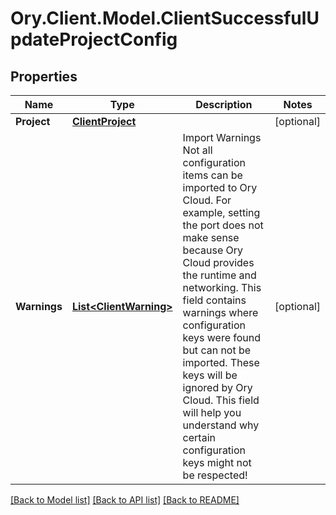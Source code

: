 # Ory.Client.Model.ClientSuccessfulUpdateProjectConfig

## Properties

Name | Type | Description | Notes
------------ | ------------- | ------------- | -------------
**Project** | [**ClientProject**](ClientProject.md) |  | [optional] 
**Warnings** | [**List&lt;ClientWarning&gt;**](ClientWarning.md) | Import Warnings  Not all configuration items can be imported to Ory Cloud. For example, setting the port does not make sense because Ory Cloud provides the runtime and networking.  This field contains warnings where configuration keys were found but can not be imported. These keys will be ignored by Ory Cloud. This field will help you understand why certain configuration keys might not be respected! | [optional] 

[[Back to Model list]](../README.md#documentation-for-models) [[Back to API list]](../README.md#documentation-for-api-endpoints) [[Back to README]](../README.md)

